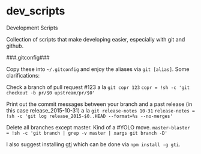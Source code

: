 # dev_scripts
Development Scripts

Collection of scripts that make developing easier, especially with git and github.

###.gitconfig###

Copy these into `~/.gitconfig` and enjoy the aliases via `git [alias]`.  Some clarifications:

Check a branch of pull request #123 a la `git copr 123`
`copr = !sh -c 'git checkout -b pr/$0 upstream/pr/$0'`

Print out the commit messages between your branch and a past release (in this case release_2015-10-31) a la `git release-notes 10-31`
`release-notes = !sh -c 'git log release_2015-$0..HEAD --format=%s --no-merges'`

Delete all branches except master.  Kind of a #YOLO move.
`master-blaster = !sh -c 'git branch | grep -v master | xargs git branch -D'`

I also suggest installing [gti](https://github.com/rwos/gti) which can be done via `npm install -g gti`.
